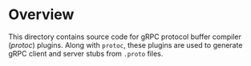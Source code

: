 # Overview 

This directory contains source code for gRPC protocol buffer compiler (*protoc*) plugins. Along with `protoc`,
these plugins are used to generate gRPC client and server stubs from `.proto` files.
